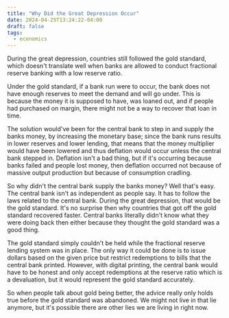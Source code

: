 ```yaml
---
title: "Why Did the Great Depression Occur"
date: 2024-04-25T13:24:22-04:00
draft: false
tags:
  - economics
---
```


During the great depression, countries still followed the gold standard, which doesn't translate well when banks are allowed to conduct fractional reserve banking with a low reserve ratio.

Under the gold standard, if a bank run were to occur, the bank does not have enough reserves to meet the demand and will go under. This is because the money it is supposed to have, was loaned out, and if people had purchased on margin, there might not be a way to recover that loan in time.

The solution would've been for the central bank to step in and supply the banks money, by increasing the monetary base; since the bank runs results in lower reserves and lower lending, that means that the money multiplier would have been lowered and thus deflation would occur unless the central bank stepped in. Deflation isn't a bad thing, but if it's occurring because banks failed and people lost money, then deflation occurred not because of massive output production but because of consumption cradling.

So why didn't the central bank supply the banks money? Well that's easy. The central bank isn't as independent as people say. It has to follow the laws related to the central bank. During the great depression, that would be the gold standard. It's no surprise then why countries that got off the gold standard recovered faster. Central banks literally didn't know what they were doing back then either because they thought the gold standard was a good thing.

The gold standard simply couldn't be held while the fractional reserve lending system was in place. The only way it could be done is to issue dollars based on the given price but restrict redemptions to bills that the central bank printed. However, with digital printing, the central bank would have to be honest and only accept redemptions at the reserve ratio which is a devaluation, but it would represent the gold standard accurately.

So when people talk about gold being better, the advice really only holds true before the gold standard was abandoned. We might not live in that lie anymore, but it's possible there are other lies we are living in right now.
